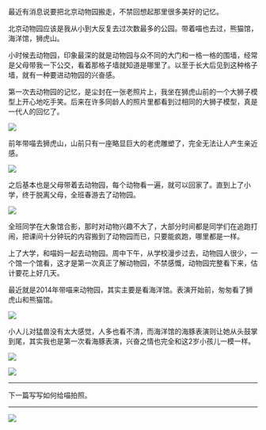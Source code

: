 最近有消息说要把北京动物园搬走，不禁回想起那里很多美好的记忆。

北京动物园应该是我从小到大反复去过次数最多的公园。带着喵也去过，熊猫馆，海洋馆，狮虎山。

小时候去动物园，印象最深的就是动物园与众不同的大门和一格一格的围墙，经常是父母带我一下公交，看着那格子墙就知道是哪里了。以至于长大后见到这种格子墙，就有一种要进动物园的兴奋感。

第一次去动物园的记忆，是尘封在一张老照片上，我坐在狮虎山前的一个大狮子模型上开心地吃手笑。后来在许多同龄人的照片里都看到过相同的大狮子模型，真是一代人的回忆了。

![](http://upload-images.jianshu.io/upload_images/51001-96538f981a8e978c.jpg)

前年带喵去狮虎山，山前只有一座略显巨大的老虎雕塑了，完全无法让人产生亲近感。

![](http://upload-images.jianshu.io/upload_images/51001-2d427a204aa034af.JPG)

之后基本也是父母带着去动物园，每个动物看一遍，就可以回家了。直到上了小学，终于脱离父母，全班春游去了动物园。

![](http://upload-images.jianshu.io/upload_images/51001-71ea9c30d77d4eab.jpg)

全班同学在大象馆合影，那时对动物兴趣不大了，大部分时间都是同学们在追跑打闹，把课间十分钟玩的内容搬到了动物园而已，只要能疯跑，哪里都是一样。

上了大学，和喵妈一起去动物园。周中下午，从学校漫步过去，动物园人很少，一个馆一个馆看，这才是第一次真正了解动物园，不禁感慨，动物园完整看下来，估计要花上好几天。

最近就是2014年带喵来动物园，其实主要是看海洋馆。表演开始前，匆匆看了狮虎山和熊猫馆。

![](http://upload-images.jianshu.io/upload_images/51001-018e6d753b6dd2b5.JPG)

小人儿对猛兽没有太大感觉，人多也看不清，而海洋馆的海豚表演则让她从头鼓掌到尾，其实我也是第一次看海豚表演，兴奋之情也完全和这2岁小孩儿一模一样。

![](http://upload-images.jianshu.io/upload_images/51001-581201a0340b9f3f.JPG)

![](http://upload-images.jianshu.io/upload_images/51001-2e50222ffb620b71.JPG)





***

下一篇写写如何给喵拍照。

***
![](http://upload-images.jianshu.io/upload_images/51001-9970567894bc7667.jpg?imageMogr2/auto-orient/strip%7CimageView2/2/w/1240)